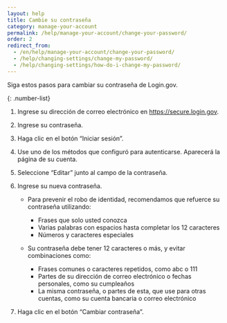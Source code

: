 ```yaml
---
layout: help 
title: Cambie su contraseña 
category: manage-your-account 
permalink: /help/manage-your-account/change-your-password/ 
order: 2 
redirect_from:
  - /en/help/manage-your-account/change-your-password/
  - /help/changing-settings/change-my-password/
  - /help/changing-settings/how-do-i-change-my-password/
---
```

Siga estos pasos para cambiar su contraseña de Login.gov.

{: .number-list}
1. Ingrese su dirección de correo electrónico en <https://secure.login.gov>.
2. Ingrese su contraseña.
3. Haga clic en el botón “Iniciar sesión”.
4. Use uno de los métodos que configuró para autenticarse. Aparecerá la página de su cuenta.
5. Seleccione “Editar” junto al campo de la contraseña.
6. Ingrese su nueva contraseña.
   
   * Para prevenir el robo de identidad, recomendamos que refuerce su contraseña utilizando:     
     * Frases que solo usted conozca
     * Varias palabras con espacios hasta completar los 12 caracteres
     * Números y caracteres especiales

   
   * Su contraseña debe tener 12 caracteres o más, y evitar combinaciones como:     
     * Frases comunes o caracteres repetidos, como abc o 111
     * Partes de su dirección de correo electrónico o fechas personales, como su cumpleaños
     * La misma contraseña, o partes de esta, que use para otras cuentas, como su cuenta bancaria o correo electrónico
7. Haga clic en el botón “Cambiar contraseña”.